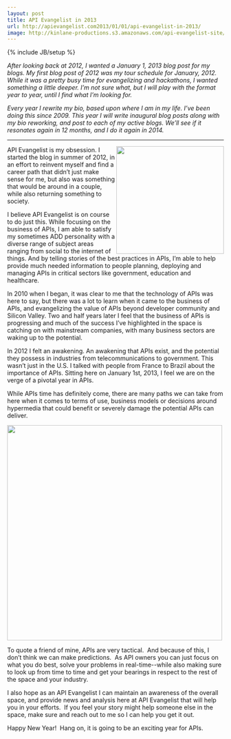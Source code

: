 ```yaml
---
layout: post
title: API Evangelist in 2013
url: http://apievangelist.com2013/01/01/api-evangelist-in-2013/
image: http://kinlane-productions.s3.amazonaws.com/api-evangelist-site/blog/API-Evangelism.png
---
```

{% include JB/setup %}
<p>
     <em>After looking back at 2012, I wanted a January 1, 2013 blog post for my blogs. My first blog post of 2012 was my tour schedule for January, 2012. While it was a pretty busy time for evangelizing and hackathons, I wanted something a little deeper. I’m not sure what, but I will play with the format year to year, until I find what I’m looking for.</em>
</p>
<p>
     <em>Every year I rewrite my bio, based upon where I am in my life. I’ve been doing this since 2009. This year I will write inaugural blog posts along with my bio reworking, and post to each of my active blogs. We’ll see if it resonates again in 12 months, and I do it again in 2014.</em>
</p>
<hr />
<p>
     <img src="https://s3.amazonaws.com/kinlane-productions/kin-lane/API-Evangelism.png"  width="250" align="right" />
</p>
<p>
     API Evangelist is my obsession. I started the blog in summer of 2012, in an effort to reinvent myself and find a career path that didn’t just make sense for me, but also was something that would be around in a couple, while also returning something to society.
</p>
<p>
     I believe API Evangelist is on course to do just this. While focusing on the business of APIs, I am able to satisfy my sometimes ADD personality with a diverse range of subject areas ranging from social to the internet of things. And by telling stories of the best practices in APIs, I’m able to help provide much needed information to people planning, deploying and managing APIs in critical sectors like government, education and healthcare.
</p>
<p>
     In 2010 when I began, it was clear to me that the technology of APIs was here to say, but there was a lot to learn when it came to the business of APIs, and evangelizing the value of APIs beyond developer community and Silicon Valley. Two and half years later I feel that the business of APIs is progressing and much of the success I’ve highlighted in the space is catching on with mainstream companies, with many business sectors are waking up to the potential.
</p>
<p>
     In 2012 I felt an awakening. An awakening that APIs exist, and the potential they possess in industries from telecommunications to government. This wasn’t just in the U.S. I talked with people from France to Brazil about the importance of APIs. Sitting here on January 1st, 2013, I feel we are on the verge of a pivotal year in APIs.
</p>
<p>
     While APIs time has definitely come, there are many paths we can take from here when it comes to terms of use, business models or decisions around hypermedia that could benefit or severely damage the potential APIs can deliver.
</p>
<p>
     <img src="https://s3.amazonaws.com/kinlane-productions/api-evangelist/api-evangelist-2013.png"  width="500" />
</p>
<p>
     To quote a friend of mine, APIs are very tactical.  And because of this, I don’t think we can make predictions.  As API owners you can just focus on what you do best, solve your problems in real-time--while also making sure to look up from time to time and get your bearings in respect to the rest of the space and your industry.
</p>
<p>
     I also hope as an API Evangelist I can maintain an awareness of the overall space, and provide news and analysis here at API Evangelist that will help you in your efforts.  If you feel your story might help someone else in the space, make sure and reach out to me so I can help you get it out.
</p>
<p>
     Happy New Year!  Hang on, it is going to be an exciting year for APIs.
</p>

